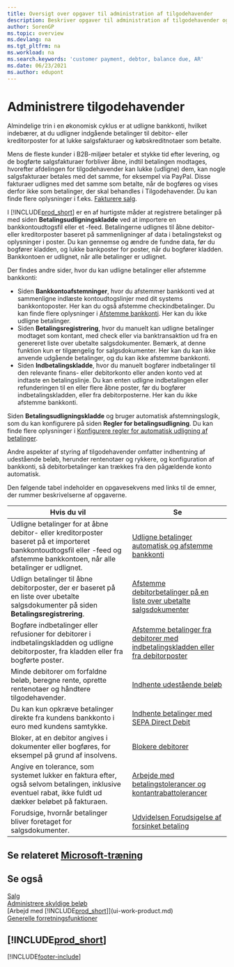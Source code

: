 ```yaml
---
title: Oversigt over opgaver til administration af tilgodehavender
description: Beskriver opgaver til administration af tilgodehavender og udligning af betalinger til debitor- eller kreditorposter.
author: SorenGP
ms.topic: overview
ms.devlang: na
ms.tgt_pltfrm: na
ms.workload: na
ms.search.keywords: 'customer payment, debtor, balance due, AR'
ms.date: 06/23/2021
ms.author: edupont
---
```

# <a name="managing-receivables" />Administrere tilgodehavender

Almindelige trin i en økonomisk cyklus er at udligne bankkonti, hvilket indebærer, at du udligner indgående betalinger til debitor- eller kreditorposter for at lukke salgsfakturaer og købskreditnotaer som betalte.

Mens de fleste kunder i B2B-miljøer betaler et stykke tid efter levering, og de bogførte salgsfakturaer forbliver åbne, indtil betalingen modtages, hvorefter afdelingen for tilgodehavender kan lukke (udligne) dem, kan nogle salgsfakturaer betales med det samme, for eksempel via PayPal. Disse fakturaer udlignes med det samme som betalte, når de bogføres og vises derfor ikke som betalinger, der skal behandles i Tilgodehavender. Du kan finde flere oplysninger i f.eks. [Fakturere salg](sales-how-invoice-sales.md).  

I [!INCLUDE[prod_short](includes/prod_short.md)] er en af hurtigste måder at registrere betalinger på med siden **Betalingsudligningskladde** ved at importere en bankkontoudtogsfil eller et -feed. Betalingerne udlignes til åbne debitor- eller kreditorposter baseret på sammenligninger af data i betalingstekst og oplysninger i poster. Du kan gennemse og ændre de fundne data, før du bogfører kladden, og lukke bankposter for poster, når du bogfører kladden. Bankkontoen er udlignet, når alle betalinger er udlignet.

Der findes andre sider, hvor du kan udligne betalinger eller afstemme bankkonti:

* Siden **Bankkontoafstemninger**, hvor du afstemmer bankkonti ved at sammenligne indlæste kontoudtogslinjer med dit systems bankkontoposter. Her kan du også afstemme checkindbetalinger. Du kan finde flere oplysninger i [Afstemme bankkonti](bank-how-reconcile-bank-accounts-separately.md). Her kan du ikke udligne betalinger.
* Siden **Betalingsregistrering**, hvor du manuelt kan udligne betalinger modtaget som kontant, med check eller via banktransaktion ud fra en genereret liste over ubetalte salgsdokumenter. Bemærk, at denne funktion kun er tilgængelig for salgsdokumenter. Her kan du kan ikke anvende udgående betalinger, og du kan ikke afstemme bankkonti.
* Siden **Indbetalingskladde**, hvor du manuelt bogfører indbetalinger til den relevante finans- eller debitorkonto eller anden konto ved at indtaste en betalingslinje. Du kan enten udligne indbetalingen eller refunderingen til en eller flere åbne poster, før du bogfører indbetalingskladden, eller fra debitorposterne. Her kan du ikke afstemme bankkonti.

Siden **Betalingsudligningskladde** og bruger automatisk afstemningslogik, som du kan konfigurere på siden **Regler for betalingsudligning**. Du kan finde flere oplysninger i [Konfigurere regler for automatisk udligning af betalinger](receivables-how-set-up-payment-application-rules.md).  

Andre aspekter af styring af tilgodehavender omfatter indhentning af udestående beløb, herunder rentenotaer og rykkere, og konfiguration af bankkonti, så debitorbetalinger kan trækkes fra den pågældende konto automatisk.

Den følgende tabel indeholder en opgavesekvens med links til de emner, der rummer beskrivelserne af opgaverne.  

| Hvis du vil | Se |
| --- | --- |
| Udligne betalinger for at åbne debitor- eller kreditorposter baseret på et importeret bankkontoudtogsfil eller -feed og afstemme bankkontoen, når alle betalinger er udlignet. |[Udligne betalinger automatisk og afstemme bankkonti](receivables-apply-payments-auto-reconcile-bank-accounts.md) |
| Udlign betalinger til åbne debitorposter, der er baseret på en liste over ubetalte salgsdokumenter på siden **Betalingsregistrering**. |[Afstemme debitorbetalinger på en liste over ubetalte salgsdokumenter](receivables-how-reconcile-customer-payments-list-unpaid-sales-documents.md) |
| Bogføre indbetalinger eller refusioner for debitorer i indbetalingskladden og udligne debitorposter, fra kladden eller fra bogførte poster. |[Afstemme betalinger fra debitorer med indbetalingskladden eller fra debitorposter](receivables-how-apply-sales-transactions-manually.md) |
| Minde debitorer om forfaldne beløb, beregne rente, oprette rentenotaer og håndtere tilgodehavender. |[Indhente udestående beløb](receivables-collect-outstanding-balances.md) |
|Du kan kun opkræve betalinger direkte fra kundens bankkonto i euro med kundens samtykke.|[Indhente betalinger med SEPA Direct Debit](finance-collect-payments-with-sepa-direct-debit.md)|
|Bloker, at en debitor angives i dokumenter eller bogføres, for eksempel på grund af insolvens.|[Blokere debitorer](receivables-how-block-customers.md)|
|Angive en tolerance, som systemet lukker en faktura efter, også selvom betalingen, inklusive eventuel rabat, ikke fuldt ud dækker beløbet på fakturaen.|[Arbejde med betalingstolerancer og kontantrabattolerancer](finance-payment-tolerance-and-payment-discount-tolerance.md)|
| Forudsige, hvornår betalinger bliver foretaget for salgsdokumenter. | [Udvidelsen Forudsigelse af forsinket betaling](ui-extensions-late-payment-prediction.md) |

## <a name="see-related-microsoft-trainingtrainingpathsprocess-customer-vendor-payments-dynamics-365-business-central" />Se relateret [Microsoft-træning](/training/paths/process-customer-vendor-payments-dynamics-365-business-central/)

## <a name="see-also" />Se også
[Salg](sales-manage-sales.md)  
[Administrere skyldige beløb](payables-manage-payables.md)  
[Arbejd med [!INCLUDE[prod_short](includes/prod_short.md)]](ui-work-product.md)  
[Generelle forretningsfunktioner](ui-across-business-areas.md)

## <a name="includeprodshortincludesfreetrialmdmd" />[!INCLUDE[prod_short](includes/free_trial_md.md)]


[!INCLUDE[footer-include](includes/footer-banner.md)]
